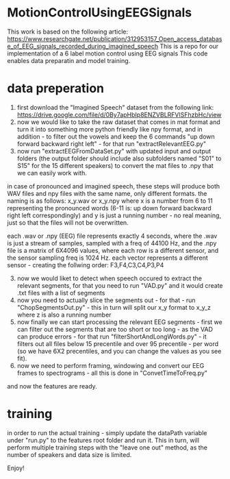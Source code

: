 # MotionControlUsingEEGSignals
This work is based on the following article:
https://www.researchgate.net/publication/312953157_Open_access_database_of_EEG_signals_recorded_during_imagined_speech
This is a repo for our implementation of a 6 label motion control using EEG signals
This code enables data preparatin and model training.
# data preperation

1) first download the "Imagined Speech" dataset from the following link:
https://drive.google.com/file/d/0By7apHbIp8ENZVBLRFVlSFhzbHc/view
2) now we would like to take the raw dataset that comes in mat format and turn it into something more python friendly like npy format, and in addition - 
to filter out the vowels and keep the 6 commands "up down forward backward right left" - for that run "extractRelevantEEG.py" 
3) now run "extractEEGFromDataSet.py" with updated input and output folders (the output folder should include also subfolders named "S01" to S15" for the 15 different speakers)
to convert the mat files to .npy that we can easily work with.

in case of pronounced and imagined speech, 
these steps will produce both WAV files and npy files with the same name, only different formats.
the naming is as follows:
x_y.wav
or
x_y.npy
where x is a number from 6 to 11 representing the pronounced words (6-11 is: up down forward backward right left correspondingly)
and y is just a running number - no real meaning, just so that the files will not be overwritten.

each .wav or .npy (EEG) file represents exactly 4 seconds, 
where the .wav is just a stream of samples, sampled with a freq of 44100 Hz,
and the .npy file is a matrix of 6X4096 values, where each row is a different sensor, and the sensor sampling freq is 1024 Hz.
each vector represents a different sensor - creating the follwing order: F3,F4,C3,C4,P3,P4

3) now we would liket to detect when speech occured to extract the relevant segments, for that you need to run "VAD.py" and it would create .txt files with a list of segments
4) now you need to actually slice the segments out - for that - run "ChopSegmentsOut.py" - this in turn will split our x_y format to x_y_z where z is also a running number
5) now finally we can start processing the relevant EEG segments - first we can filter out the segments that are too short or too long - as the VAD can produce errors -
for that run "filterShortAndLongWords.py" - it filters out all files below 15 precentile and over 95 precentile - per word (so we have 6X2 precentiles, and you can change the values as you see fit).
6) now we need to perform framing, windowing and convert our EEG frames to spectrograms - all this is done in "ConvetTimeToFreq.py"

and now the features are ready.

# training

in order to run the actual training - simply update the dataPath variable under "run.py" to the features root folder and run it.
This in turn, will perform multiple training steps with the "leave one out" method, as the number of speakers and data size is limited.

Enjoy!
